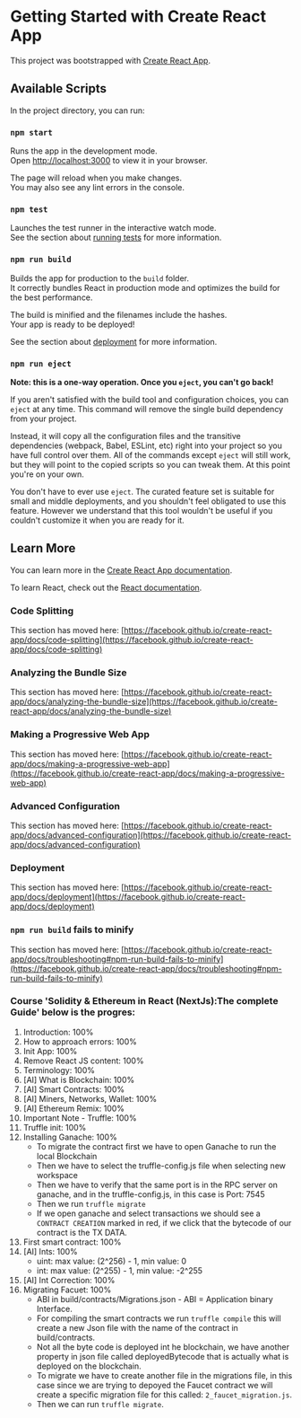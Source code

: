 # Getting Started with Create React App

This project was bootstrapped with [Create React App](https://github.com/facebook/create-react-app).

## Available Scripts

In the project directory, you can run:

### `npm start`

Runs the app in the development mode.\
Open [http://localhost:3000](http://localhost:3000) to view it in your browser.

The page will reload when you make changes.\
You may also see any lint errors in the console.

### `npm test`

Launches the test runner in the interactive watch mode.\
See the section about [running tests](https://facebook.github.io/create-react-app/docs/running-tests) for more information.

### `npm run build`

Builds the app for production to the `build` folder.\
It correctly bundles React in production mode and optimizes the build for the best performance.

The build is minified and the filenames include the hashes.\
Your app is ready to be deployed!

See the section about [deployment](https://facebook.github.io/create-react-app/docs/deployment) for more information.

### `npm run eject`

**Note: this is a one-way operation. Once you `eject`, you can't go back!**

If you aren't satisfied with the build tool and configuration choices, you can `eject` at any time. This command will remove the single build dependency from your project.

Instead, it will copy all the configuration files and the transitive dependencies (webpack, Babel, ESLint, etc) right into your project so you have full control over them. All of the commands except `eject` will still work, but they will point to the copied scripts so you can tweak them. At this point you're on your own.

You don't have to ever use `eject`. The curated feature set is suitable for small and middle deployments, and you shouldn't feel obligated to use this feature. However we understand that this tool wouldn't be useful if you couldn't customize it when you are ready for it.

## Learn More

You can learn more in the [Create React App documentation](https://facebook.github.io/create-react-app/docs/getting-started).

To learn React, check out the [React documentation](https://reactjs.org/).

### Code Splitting

This section has moved here: [https://facebook.github.io/create-react-app/docs/code-splitting](https://facebook.github.io/create-react-app/docs/code-splitting)

### Analyzing the Bundle Size

This section has moved here: [https://facebook.github.io/create-react-app/docs/analyzing-the-bundle-size](https://facebook.github.io/create-react-app/docs/analyzing-the-bundle-size)

### Making a Progressive Web App

This section has moved here: [https://facebook.github.io/create-react-app/docs/making-a-progressive-web-app](https://facebook.github.io/create-react-app/docs/making-a-progressive-web-app)

### Advanced Configuration

This section has moved here: [https://facebook.github.io/create-react-app/docs/advanced-configuration](https://facebook.github.io/create-react-app/docs/advanced-configuration)

### Deployment

This section has moved here: [https://facebook.github.io/create-react-app/docs/deployment](https://facebook.github.io/create-react-app/docs/deployment)

### `npm run build` fails to minify

This section has moved here: [https://facebook.github.io/create-react-app/docs/troubleshooting#npm-run-build-fails-to-minify](https://facebook.github.io/create-react-app/docs/troubleshooting#npm-run-build-fails-to-minify)

### Course 'Solidity & Ethereum in React (NextJs):The complete Guide' below is the progres:
1. Introduction: 100%
2. How to approach errors: 100%
3. Init App: 100%
4. Remove React JS content: 100%
5. Terminology: 100%
6. [AI] What is Blockchain: 100%
7. [AI] Smart Contracts: 100%
8. [AI] Miners, Networks, Wallet: 100%
9. [AI] Ethereum Remix: 100%
10. Important Note - Truffle: 100%
11. Truffle init: 100%
12. Installing Ganache: 100%
    - To migrate the contract first we have to open Ganache to run the local Blockchain
    - Then we have to select the truffle-config.js file when selecting new workspace
    - Then we have to verify that the same port is in the RPC server on ganache, and in the truffle-config.js, in this case is Port: 7545
    - Then we run `truffle migrate`
    - If we open ganache and select transactions we should see a `CONTRACT CREATION` marked in red, if we click that the bytecode of our contract is the TX DATA.
13. First smart contract: 100%
14. [AI] Ints: 100%
    - uint: max value: (2^256) - 1, min value: 0
    - int: max value: (2^255) - 1, min value: -2^255
15. [AI] Int Correction: 100%
16. Migrating Facuet: 100%
    - ABI in build/contracts/Migrations.json - ABI = Application binary Interface.
    - For compiling the smart contracts we run `truffle compile` this will create a new Json file with the name of the contract in build/contracts.
    - Not all the byte code is deployed int he blockchain, we have another property in json file called deployedBytecode that is actually what is deployed on the blockchain.
    - To migrate we have to create another file in the migrations file, in this case since we are trying to depoyed the Faucet contract we will create a specific migration file for this called: `2_faucet_migration.js`.
    - Then we can run `truffle migrate`.
